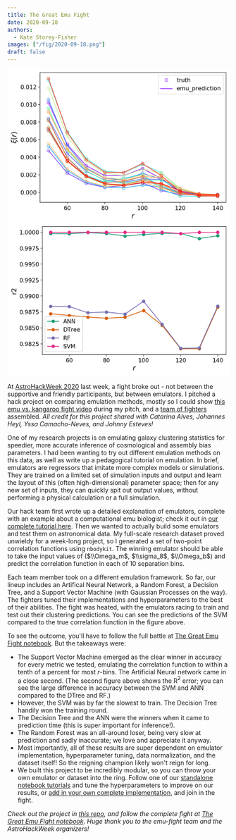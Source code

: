 ```yaml
---
title: The Great Emu Fight
date: 2020-09-18
authors:
  - Kate Storey-Fisher
images: ["/fig/2020-09-18.png"]
draft: false
---
```


![img](/fig/2020-09-18.png)

At [AstroHackWeek 2020](http://astrohackweek.org/2020/) last week, a fight broke out - not between the supportive and friendly participants, but between emulators. I pitched a hack project on comparing emulation methods, mostly so I could show [this emu vs. kangaroo fight video](https://www.youtube.com/watch?v=d9OBqYbZ99c) during my pitch, and a [team of fighters](https://github.com/kstoreyf/emu-fight/blob/master/images/authors_fighting.png) assembled. *All credit for this project shared with Catarina Alves, Johannes Heyl, Yssa Camacho-Neves, and Johnny Esteves!*

One of my research projects is on emulating galaxy clustering statistics for speedier, more accurate inference of cosmological and assembly bias parameters. I had been wanting to try out different emulation methods on this data, as well as write up a pedagogical tutorial on emulation. In brief, emulators are regressors that imitate more complex models or simulations. They are trained on a limited set of simulation inputs and output and learn the layout of this (often high-dimensional) parameter space; then for any new set of inputs, they can quickly spit out output values, without performing a physical calculation or a full simulation. 

Our hack team first wrote up a detailed explanation of emulators, complete with an example about a computational emu biologist; check it out in [our complete tutorial here](https://nbviewer.jupyter.org/github/kstoreyf/emu-fight/blob/master/the_great_emu_fight.ipynb#theo). Then we wanted to actually build some emulators and test them on astronomical data. My full-scale research dataset proved unwieldy for a week-long project, so I generated a set of two-point correlation functions using `nbodykit`. The winning emulator should be able to take the input values of ($\\Omega_m$, $\\sigma_8$, $\\Omega_b$) and predict the correlation function in each of 10 separation bins.

Each team member took on a different emulation framework. So far, our lineup includes an Artifical Neural Network, a Random Forest, a Decision Tree, and a Support Vector Machine (with Gaussian Processes on the way). The fighters tuned their implementations and hyperparameters to the best of their abilities. The fight was heated, with the emulators racing to train and test out their clustering predictions. You can see the predictions of the SVM compared to the true correlation function in the figure above.

To see the outcome, you'll have to follow the full battle at [The Great Emu Fight notebook](https://nbviewer.jupyter.org/github/kstoreyf/emu-fight/blob/master/the_great_emu_fight.ipynb). But the takeaways were:
- The Support Vector Machine emerged as the clear winner in accuracy for every metric we tested, emulating the correlation function to within a tenth of a percent for most $r$-bins. The Artificial Neural network came in a close second. (The second figure above shows the R$^2$ error; you can see the large difference in accuracy between the SVM and ANN compared to the DTree and RF.)
- However, the SVM was by far the slowest to train. The Decision Tree handily won the training round. 
- The Decision Tree and the ANN were the winners when it came to prediction time (this is super important for inference!).
- The Random Forest was an all-around loser, being very slow at prediction and sadly inaccurate; we love and appreciate it anyway.
- Most importantly, all of these results are super dependent on emulator implementation, hyperparameter tuning, data normalization, and the dataset itself! So the reigning champion likely won't reign for long.
- We built this project to be incredibly modular, so you can throw your own emulator or dataset into the ring. Follow one of our [standalone notebook tutorials](https://github.com/kstoreyf/emu-fight/tree/master/emulator_examples) and tune the hyperparameters to improve on our results, or [add in your own complete implementation](https://github.com/kstoreyf/emu-fight#contributing), and join in the fight.

*Check out the project in [this repo](https://github.com/kstoreyf/emu-fight), and follow the complete fight at [The Great Emu Fight notebook](https://nbviewer.jupyter.org/github/kstoreyf/emu-fight/blob/master/the_great_emu_fight.ipynb). Huge thank you to the emu-fight team and the AstroHackWeek organizers!*
